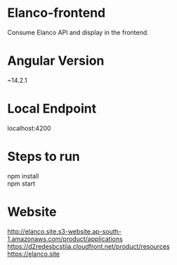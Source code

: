 # Elanco-frontend
Consume Elanco API and display in the frontend. 

# Angular Version
~14.2.1

# Local Endpoint
localhost:4200

# Steps to run
npm install <br />
npm start

# Website 
http://elanco.site.s3-website.ap-south-1.amazonaws.com/product/applications <br />
https://d2redesbcstiia.cloudfront.net/product/resources <br />
https://elanco.site 


